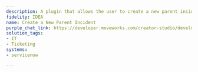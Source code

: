 ```yaml
---
description: A plugin that allows the user to create a new parent incident.
fidelity: IDEA
name: Create a New Parent Incident
purple_chat_link: https://developer.moveworks.com/creator-studio/developer-tools/purple-chat?conversation=%7B%22startTimestamp%22%3A%2211%3A43+AM%22%2C%22messages%22%3A%5B%7B%22parts%22%3A%5B%7B%22richText%22%3A%22I+need+to+create+a+new+parent+incident+in+ServiceNow%22%7D%5D%2C%22role%22%3A%22user%22%7D%2C%7B%22parts%22%3A%5B%7B%22richText%22%3A%22%3Cp%3EI+can+do+that.+What+is+the+short+description+for+this+parent+incident%3F%3C%2Fp%3E%22%7D%5D%2C%22role%22%3A%22assistant%22%7D%2C%7B%22parts%22%3A%5B%7B%22richText%22%3A%22Users+are+reporting+intermittent+network+connectivity+issues+in+the+San+Francisco+office.%22%7D%5D%2C%22role%22%3A%22user%22%7D%2C%7B%22parts%22%3A%5B%7B%22richText%22%3A%22%3Cp%3EGot+it.+What+is+the+urgency+for+this+incident%3F%3C%2Fp%3E%22%7D%2C%7B%22buttons%22%3A%5B%7B%22buttonText%22%3A%22High%22%2C%22style%22%3A%22filled%22%7D%2C%7B%22buttonText%22%3A%22Medium%22%2C%22style%22%3A%22outlined%22%7D%2C%7B%22buttonText%22%3A%22Low%22%2C%22style%22%3A%22outlined%22%7D%5D%7D%5D%2C%22role%22%3A%22assistant%22%7D%2C%7B%22parts%22%3A%5B%7B%22richText%22%3A%22High%22%7D%5D%2C%22role%22%3A%22user%22%7D%2C%7B%22parts%22%3A%5B%7B%22reasoningSteps%22%3A%5B%7B%22richText%22%3A%22Preparing+to+create+a+new+parent+incident+in+ServiceNow+with+the+provided+details.%22%2C%22status%22%3A%22pending%22%7D%5D%7D%2C%7B%22richText%22%3A%22%3Cp%3EAlright%2C+I%27m+ready+to+create+a+new+parent+incident+in+%3Cb%3EServiceNow%3C%2Fb%3E+with+the+following+details%3A%3C%2Fp%3E%3Cul%3E%3Cli%3E%3Cb%3EShort+Description%3A%3C%2Fb%3E+Users+are+reporting+intermittent+network+connectivity+issues+in+the+San+Francisco+office.%3C%2Fli%3E%3Cli%3E%3Cb%3EUrgency%3A%3C%2Fb%3E+High%3C%2Fli%3E%3C%2Ful%3E%3Cp%3E%3Cb%3EDoes+this+look+correct%3F%3C%2Fb%3E%3C%2Fp%3E%22%7D%2C%7B%22buttons%22%3A%5B%7B%22buttonText%22%3A%22Submit%22%2C%22style%22%3A%22filled%22%7D%2C%7B%22buttonText%22%3A%22Edit%22%2C%22style%22%3A%22outlined%22%7D%2C%7B%22buttonText%22%3A%22Cancel%22%2C%22style%22%3A%22outlined%22%7D%5D%7D%5D%2C%22role%22%3A%22assistant%22%7D%2C%7B%22parts%22%3A%5B%7B%22richText%22%3A%22Submit%22%7D%5D%2C%22role%22%3A%22user%22%7D%2C%7B%22parts%22%3A%5B%7B%22reasoningSteps%22%3A%5B%7B%22richText%22%3A%22Creating+parent+incident+in+ServiceNow...%22%2C%22status%22%3A%22success%22%7D%5D%7D%2C%7B%22richText%22%3A%22%3Cp%3EI%27ve+created+the+new+parent+incident+INC0012345.%3C%2Fp%3E%22%7D%2C%7B%22citations%22%3A%5B%7B%22citationTitle%22%3A%22INC0012345%22%2C%22connectorName%22%3A%22servicenow%22%7D%5D%7D%5D%2C%22role%22%3A%22assistant%22%7D%5D%7D
solution_tags:
- IT
- Ticketing
systems:
- servicenow

---
```

